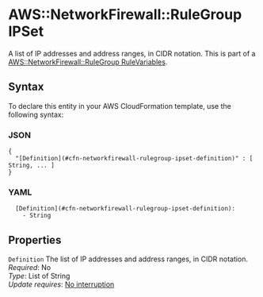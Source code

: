 # AWS::NetworkFirewall::RuleGroup IPSet<a name="aws-properties-networkfirewall-rulegroup-ipset"></a>

A list of IP addresses and address ranges, in CIDR notation\. This is part of a [AWS::NetworkFirewall::RuleGroup RuleVariables](aws-properties-networkfirewall-rulegroup-rulevariables.md)\. 

## Syntax<a name="aws-properties-networkfirewall-rulegroup-ipset-syntax"></a>

To declare this entity in your AWS CloudFormation template, use the following syntax:

### JSON<a name="aws-properties-networkfirewall-rulegroup-ipset-syntax.json"></a>

```
{
  "[Definition](#cfn-networkfirewall-rulegroup-ipset-definition)" : [ String, ... ]
}
```

### YAML<a name="aws-properties-networkfirewall-rulegroup-ipset-syntax.yaml"></a>

```
  [Definition](#cfn-networkfirewall-rulegroup-ipset-definition): 
    - String
```

## Properties<a name="aws-properties-networkfirewall-rulegroup-ipset-properties"></a>

`Definition`  <a name="cfn-networkfirewall-rulegroup-ipset-definition"></a>
The list of IP addresses and address ranges, in CIDR notation\.   
*Required*: No  
*Type*: List of String  
*Update requires*: [No interruption](https://docs.aws.amazon.com/AWSCloudFormation/latest/UserGuide/using-cfn-updating-stacks-update-behaviors.html#update-no-interrupt)